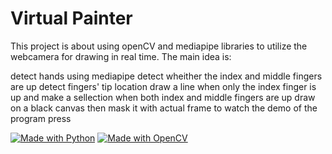 # Virtual Painter

This project is about using openCV and mediapipe libraries to utilize the webcamera for drawing in real time.
The main idea is:

detect hands using mediapipe
detect wheither the index and middle fingers are up
detect fingers' tip location
draw a line when only the index finger is up and make a sellection when both index and middle fingers are up
draw on a black canvas then mask it with actual frame
to watch the demo of the program press


[![Made with Python](https://img.shields.io/badge/Made%20with%20-Python-red?style=for-the-badge&logo=python)](http://www.python.org/)
[![Made with OpenCV](https://img.shields.io/badge/Made%20with%20-openCv?style=for-the-badge&logo=openCV)](https://opencv.org/)
